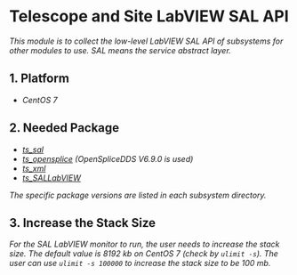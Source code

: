 # Telescope and Site LabVIEW SAL API

*This module is to collect the low-level LabVIEW SAL API of subsystems for other modules to use. SAL means the service abstract layer.*

## 1. Platform

- *CentOS 7*

## 2. Needed Package

- *[ts_sal](https://github.com/lsst-ts/ts_sal)*
- *[ts_opensplice](https://github.com/lsst-ts/ts_opensplice) (OpenSpliceDDS V6.9.0 is used)*
- *[ts_xml](https://github.com/lsst-ts/ts_xml)*
- *[ts_SALLabVIEW](https://github.com/lsst-ts/ts_SALLabVIEW)*

*The specific package versions are listed in each subsystem directory.*

## 3. Increase the Stack Size

*For the SAL LabVIEW monitor to run, the user needs to increase the stack size. The default value is 8192 kb on CentOS 7 (check by `ulimit -s`). The user can use `ulimit -s 100000` to increase the stack size to be 100 mb.*
